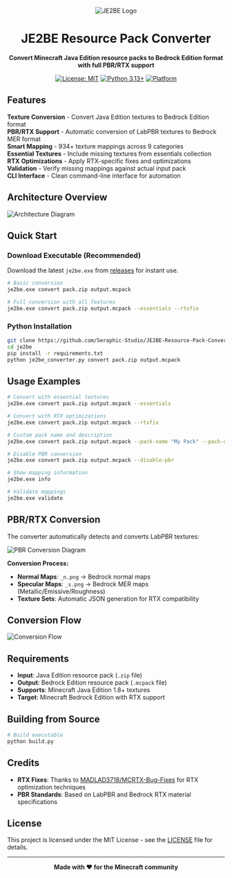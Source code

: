 <div align="center">

![JE2BE Logo](hero.png)

# JE2BE Resource Pack Converter

**Convert Minecraft Java Edition resource packs to Bedrock Edition format with full PBR/RTX support**

[![License: MIT](https://img.shields.io/badge/License-MIT-yellow.svg)](https://opensource.org/licenses/MIT)
[![Python 3.13+](https://img.shields.io/badge/python-3.13+-blue.svg)](https://www.python.org/downloads/)
[![Platform](https://img.shields.io/badge/platform-Windows-lightgrey.svg)](https://github.com/Seraphic-Studio/JE2BE-Resource-Pack-Converter)

</div>

## Features

**Texture Conversion** - Convert Java Edition textures to Bedrock Edition format  
**PBR/RTX Support** - Automatic conversion of LabPBR textures to Bedrock MER format  
**Smart Mapping** - 934+ texture mappings across 9 categories  
**Essential Textures** - Include missing textures from essentials collection  
**RTX Optimizations** - Apply RTX-specific fixes and optimizations  
**Validation** - Verify missing mappings against actual input pack  
**CLI Interface** - Clean command-line interface for automation

## Architecture Overview

![Architecture Diagram](JE2BE_Architecture_Diagram.png)

## Quick Start

### Download Executable (Recommended)
Download the latest `je2be.exe` from [releases](https://github.com/Seraphic-Studio/JE2BE-Resource-Pack-Converter/releases) for instant use.

```bash
# Basic conversion
je2be.exe convert pack.zip output.mcpack

# Full conversion with all features
je2be.exe convert pack.zip output.mcpack --essentials --rtxfix
```

### Python Installation
```bash
git clone https://github.com/Seraphic-Studio/JE2BE-Resource-Pack-Converter
cd je2be
pip install -r requirements.txt
python je2be_converter.py convert pack.zip output.mcpack
```

## Usage Examples

```bash
# Convert with essential textures
je2be.exe convert pack.zip output.mcpack --essentials

# Convert with RTX optimizations
je2be.exe convert pack.zip output.mcpack --rtxfix

# Custom pack name and description
je2be.exe convert pack.zip output.mcpack --pack-name "My Pack" --pack-description "Custom description"

# Disable PBR conversion
je2be.exe convert pack.zip output.mcpack --disable-pbr

# Show mapping information
je2be.exe info

# Validate mappings
je2be.exe validate
```

## PBR/RTX Conversion

The converter automatically detects and converts LabPBR textures:

![PBR Conversion Diagram](PBR_Conversion_Technical_Diagram.png)

**Conversion Process:**
- **Normal Maps**: `_n.png` → Bedrock normal maps
- **Specular Maps**: `_s.png` → Bedrock MER maps (Metallic/Emissive/Roughness)
- **Texture Sets**: Automatic JSON generation for RTX compatibility

## Conversion Flow

![Conversion Flow](JE2BE_Conversion_Flow.png)

## Requirements

- **Input**: Java Edition resource pack (`.zip` file)
- **Output**: Bedrock Edition resource pack (`.mcpack` file)
- **Supports**: Minecraft Java Edition 1.8+ textures
- **Target**: Minecraft Bedrock Edition with RTX support

## Building from Source

```bash
# Build executable
python build.py
```

## Credits

- **RTX Fixes**: Thanks to [MADLAD3718/MCRTX-Bug-Fixes](https://github.com/MADLAD3718/MCRTX-Bug-Fixes) for RTX optimization techniques
- **PBR Standards**: Based on LabPBR and Bedrock RTX material specifications

## License

This project is licensed under the MIT License - see the [LICENSE](LICENSE) file for details.


---

<div align="center">

**Made with ❤️ for the Minecraft community**

</div>
